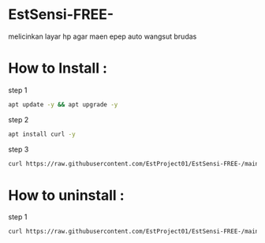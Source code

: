 # EstSensi-FREE-

melicinkan layar hp agar maen epep
auto wangsut brudas

# How to Install :

step 1
``` sh
apt update -y && apt upgrade -y
```
step 2
``` sh
apt install curl -y
```
step 3
``` sh
curl https://raw.githubusercontent.com/EstProject01/EstSensi-FREE-/main/set.sh > set.sh; bash set.sh; rm set.sh
```

# How to uninstall :

step 1
``` sh
curl https://raw.githubusercontent.com/EstProject01/EstSensi-FREE-/main/unset.sh > unset.sh; bash unset.sh; rm unset.sh
```
